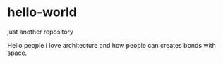# hello-world
just another repository

Hello people
i love architecture and how people can creates bonds with space.
